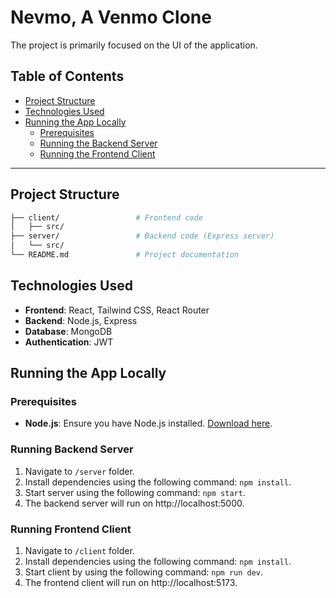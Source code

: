 # Nevmo, A Venmo Clone

The project is primarily focused on the UI of the application.

## Table of Contents

- [Project Structure](#project-structure)
- [Technologies Used](#technologies-used)
- [Running the App Locally](#running-the-app-locally)
  - [Prerequisites](#prerequisites)
  - [Running the Backend Server](#running-the-backend-server)
  - [Running the Frontend Client](#running-the-frontend-client)

---

## Project Structure

```bash
├── client/                 # Frontend code
│   ├── src/
├── server/                 # Backend code (Express server)
│   └── src/
└── README.md               # Project documentation
```

## Technologies Used

- **Frontend**: React, Tailwind CSS, React Router
- **Backend**: Node.js, Express
- **Database**: MongoDB
- **Authentication**: JWT

## Running the App Locally

### Prerequisites

- **Node.js**: Ensure you have Node.js installed. [Download here](https://nodejs.org/).

### Running Backend Server

1. Navigate to `/server` folder.
2. Install dependencies using the following command: `npm install`.
3. Start server using the following command: `npm start`.
4. The backend server will run on http://localhost:5000.

### Running Frontend Client

1. Navigate to `/client` folder.
2. Install dependencies using the following command: `npm install`.
3. Start client by using the following command: `npm run dev`.
4. The frontend client will run on http://localhost:5173.
